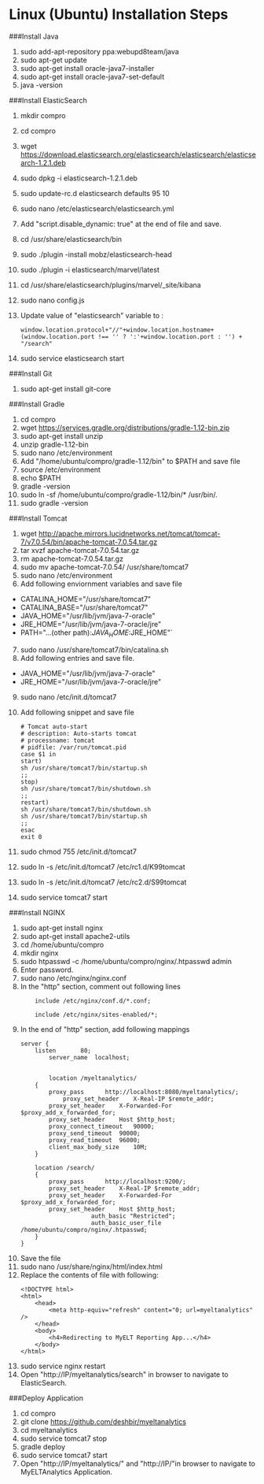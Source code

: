 Linux (Ubuntu) Installation Steps
==================================

###Install Java
1. sudo add-apt-repository ppa:webupd8team/java
2. sudo apt-get update
3. sudo apt-get install oracle-java7-installer        
4. sudo apt-get install oracle-java7-set-default    
5. java -version

###Install ElasticSearch
1. mkdir compro
2. cd compro
3. wget https://download.elasticsearch.org/elasticsearch/elasticsearch/elasticsearch-1.2.1.deb  
4. sudo dpkg -i elasticsearch-1.2.1.deb
5. sudo update-rc.d elasticsearch defaults 95 10
6. sudo nano /etc/elasticsearch/elasticsearch.yml
7. Add "script.disable_dynamic: true" at the end of file and save.  
8. cd /usr/share/elasticsearch/bin   
9. sudo ./plugin -install mobz/elasticsearch-head    
10. sudo ./plugin -i elasticsearch/marvel/latest    
11. cd /usr/share/elasticsearch/plugins/marvel/_site/kibana
12. sudo nano config.js   
13. Update value of "elasticsearch" variable to :    
	
	```
	window.location.protocol+"//"+window.location.hostname+(window.location.port !== '' ? ':'+window.location.port : '') + "/search"
	```
14. sudo service elasticsearch start  

###Install Git 
1. sudo apt-get install git-core

###Install Gradle
1. cd compro
2. wget https://services.gradle.org/distributions/gradle-1.12-bin.zip
3. sudo apt-get install unzip
4. unzip gradle-1.12-bin
5. sudo nano /etc/environment 
6. Add "/home/ubuntu/compro/gradle-1.12/bin" to $PATH and save file
7. source /etc/environment
8. echo $PATH
9. gradle -version
10. sudo ln -sf /home/ubuntu/compro/gradle-1.12/bin/* /usr/bin/.
11. sudo gradle -version


###Install Tomcat
1. wget http://apache.mirrors.lucidnetworks.net/tomcat/tomcat-7/v7.0.54/bin/apache-tomcat-7.0.54.tar.gz  
2. tar xvzf apache-tomcat-7.0.54.tar.gz
3. rm apache-tomcat-7.0.54.tar.gz
4. sudo mv apache-tomcat-7.0.54/ /usr/share/tomcat7
5. sudo nano /etc/environment
6. Add following enviornment variables and save file
  * CATALINA_HOME="/usr/share/tomcat7"
  * CATALINA_BASE="/usr/share/tomcat7"
  * JAVA_HOME="/usr/lib/jvm/java-7-oracle"
  * JRE_HOME="/usr/lib/jvm/java-7-oracle/jre"
  * PATH="...(other path):$JAVA_HOME:$JRE_HOME"`
7. sudo nano /usr/share/tomcat7/bin/catalina.sh
8. Add following entries and save file.
  * JAVA_HOME="/usr/lib/jvm/java-7-oracle"	   	   
  * JRE_HOME="/usr/lib/jvm/java-7-oracle/jre"
9. sudo nano /etc/init.d/tomcat7
10. Add following snippet and save file  

	```
	# Tomcat auto-start  
	# description: Auto-starts tomcat  
	# processname: tomcat  
	# pidfile: /var/run/tomcat.pid  
	case $1 in  
	start)  
	sh /usr/share/tomcat7/bin/startup.sh  
	;;  
	stop)  
	sh /usr/share/tomcat7/bin/shutdown.sh  
	;;  
	restart)  
	sh /usr/share/tomcat7/bin/shutdown.sh  
	sh /usr/share/tomcat7/bin/startup.sh  
	;;  
	esac  
	exit 0 
	```

11. sudo chmod 755 /etc/init.d/tomcat7  
12. sudo ln -s /etc/init.d/tomcat7 /etc/rc1.d/K99tomcat
13. sudo ln -s /etc/init.d/tomcat7 /etc/rc2.d/S99tomcat
14. sudo service tomcat7 start  

###Install NGINX
1. sudo apt-get install nginx
2. sudo apt-get install apache2-utils    
3. cd /home/ubuntu/compro   
4. mkdir nginx    
5. sudo htpasswd -c /home/ubuntu/compro/nginx/.htpasswd admin 
6. Enter password.
7. sudo nano /etc/nginx/nginx.conf    
8. In the "http" section, comment out following lines    
	```
        include /etc/nginx/conf.d/*.conf;

        include /etc/nginx/sites-enabled/*;
	```
9. In the end of "http" section, add following mappings  
	```
	server {
        listen       80;
	        server_name  localhost;   
	
	        	
	        location /myeltanalytics/
		{
			proxy_pass		http://localhost:8080/myeltanalytics/;
		        proxy_set_header	X-Real-IP $remote_addr;
			proxy_set_header	X-Forwarded-For $proxy_add_x_forwarded_for;
			proxy_set_header	Host $http_host;
			proxy_connect_timeout	90000;
			proxy_send_timeout	90000;
			proxy_read_timeout	96000;
			client_max_body_size	10M;
		}
		
		location /search/
		{
			proxy_pass		http://localhost:9200/;
			proxy_set_header	X-Real-IP $remote_addr;
			proxy_set_header	X-Forwarded-For $proxy_add_x_forwarded_for;    
			proxy_set_header	Host $http_host;    
                        auth_basic "Restricted";
                        auth_basic_user_file /home/ubuntu/compro/nginx/.htpasswd;
 		}
	}
	```
10. Save the file
11. sudo nano /usr/share/nginx/html/index.html
12. Replace the contents of file with following:  
	```
	<!DOCTYPE html>      
	<html>      
		<head>      
			<meta http-equiv="refresh" content="0; url=myeltanalytics" />       
		</head>       
		<body>        
			<h4>Redirecting to MyELT Reporting App...</h4>        
		</body>       
	</html>    
	```
13. sudo service nginx restart
14. Open "http://IP/myeltanalytics/search" in browser to navigate to ElasticSearch.

###Deploy Application
1. cd compro
2. git clone https://github.com/deshbir/myeltanalytics
3. cd myeltanalytics
4. sudo service tomcat7 stop
5. gradle deploy
6. sudo service tomcat7 start  
7. Open "http://IP/myeltanalytics/" and "http://IP/"in browser to navigate to MyELTAnalytics Application.


